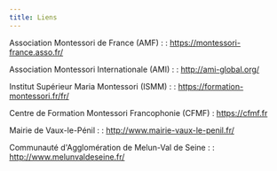```yaml
---
title: Liens
---
```


Association Montessori de France (AMF) :
: <https://montessori-france.asso.fr/>

Association Montessori Internationale (AMI) :
: <http://ami-global.org/>

Institut Supérieur Maria Montessori (ISMM) :
: <https://formation-montessori.fr/fr/>

Centre de Formation Montessori Francophonie (CFMF)
: <https://cfmf.fr>

Mairie de Vaux-le-Pénil :
: <http://www.mairie-vaux-le-penil.fr/>

Communauté d'Agglomération de Melun-Val de Seine :
: <http://www.melunvaldeseine.fr/>
